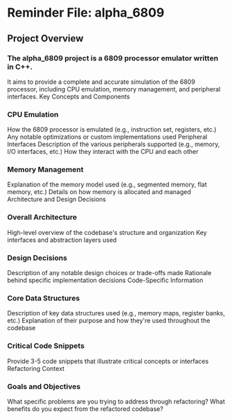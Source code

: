# Reminder File: alpha_6809

## Project Overview

### The alpha_6809 project is a 6809 processor emulator written in C++.
It aims to provide a complete and accurate simulation of the 6809 processor, including CPU emulation, memory management, and peripheral interfaces.
Key Concepts and Components

### CPU Emulation
How the 6809 processor is emulated (e.g., instruction set, registers, etc.)
Any notable optimizations or custom implementations used
Peripheral Interfaces
Description of the various peripherals supported (e.g., memory, I/O interfaces, etc.)
How they interact with the CPU and each other

### Memory Management
Explanation of the memory model used (e.g., segmented memory, flat memory, etc.)
Details on how memory is allocated and managed
Architecture and Design Decisions

### Overall Architecture
High-level overview of the codebase's structure and organization
Key interfaces and abstraction layers used

### Design Decisions
Description of any notable design choices or trade-offs made
Rationale behind specific implementation decisions
Code-Specific Information

### Core Data Structures
Description of key data structures used (e.g., memory maps, register banks, etc.)
Explanation of their purpose and how they're used throughout the codebase

### Critical Code Snippets
Provide 3-5 code snippets that illustrate critical concepts or interfaces
Refactoring Context

### Goals and Objectives
What specific problems are you trying to address through refactoring?
What benefits do you expect from the refactored codebase?